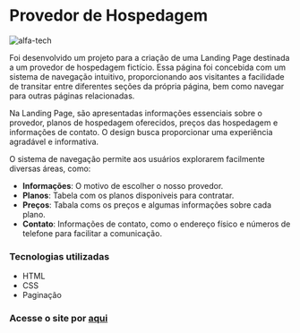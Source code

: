 # Provedor de Hospedagem

![alfa-tech](https://github.com/douglasjosebarboza/provedor-de-hospedagem/assets/86023441/e033ec5b-dc11-494e-bccf-bc7252c47489)

Foi desenvolvido um projeto para a criação de uma Landing Page destinada a um provedor de hospedagem fictício. Essa página foi concebida com um sistema de navegação intuitivo, proporcionando aos visitantes a facilidade de transitar entre diferentes seções da própria página, bem como navegar para outras páginas relacionadas.

Na Landing Page, são apresentadas informações essenciais sobre o provedor, planos de hospedagem oferecidos, preços das hospedagem e informações de contato. O design busca proporcionar uma experiência agradável e informativa.

O sistema de navegação permite aos usuários explorarem facilmente diversas áreas, como:
- **Informações**: O motivo de escolher o nosso provedor.
- **Planos**: Tabela com os planos disponiveis para contratar.
- **Preços**: Tabala coms os preços e algumas informações sobre cada plano.
- **Contato**: Informações de contato, como o endereço físico e números de telefone para facilitar a comunicação.

### Tecnologias utilizadas
- HTML
- CSS
- Paginação

### Acesse o site por [aqui](https://douglasjosebarboza.github.io/provedor-de-hospedagem/)
